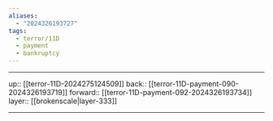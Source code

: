 ```yaml
---
aliases:
  - "2024326193727"
tags:
  - terror/11D
  - payment
  - bankruptcy
---
```




***

up:: [[terror-11D-2024275124509]]
back:: [[terror-11D-payment-090-2024326193719]]
forward:: [[terror-11D-payment-092-2024326193734]]
layer:: [[brokenscale|layer-333]]

***
